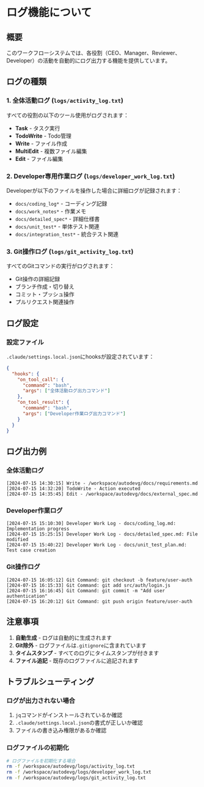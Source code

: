# ログ機能について

## 概要
このワークフローシステムでは、各役割（CEO、Manager、Reviewer、Developer）の活動を自動的にログ出力する機能を提供しています。

## ログの種類

### 1. 全体活動ログ (`logs/activity_log.txt`)
すべての役割の以下のツール使用がログされます：
- **Task** - タスク実行
- **TodoWrite** - Todo管理
- **Write** - ファイル作成
- **MultiEdit** - 複数ファイル編集
- **Edit** - ファイル編集

### 2. Developer専用作業ログ (`logs/developer_work_log.txt`)
Developerが以下のファイルを操作した場合に詳細ログが記録されます：
- `docs/coding_log*` - コーディング記録
- `docs/work_notes*` - 作業メモ
- `docs/detailed_spec*` - 詳細仕様書
- `docs/unit_test*` - 単体テスト関連
- `docs/integration_test*` - 統合テスト関連

### 3. Git操作ログ (`logs/git_activity_log.txt`)
すべてのGitコマンドの実行がログされます：
- Git操作の詳細記録
- ブランチ作成・切り替え
- コミット・プッシュ操作
- プルリクエスト関連操作

## ログ設定

### 設定ファイル
`.claude/settings.local.json`にhooksが設定されています：

```json
{
  "hooks": {
    "on_tool_call": {
      "command": "bash",
      "args": ["全体活動ログ出力コマンド"]
    },
    "on_tool_result": {
      "command": "bash",
      "args": ["Developer作業ログ出力コマンド"]
    }
  }
}
```

## ログ出力例

### 全体活動ログ
```
[2024-07-15 14:30:15] Write - /workspace/autodevg/docs/requirements.md
[2024-07-15 14:32:20] TodoWrite - Action executed
[2024-07-15 14:35:45] Edit - /workspace/autodevg/docs/external_spec.md
```

### Developer作業ログ
```
[2024-07-15 15:10:30] Developer Work Log - docs/coding_log.md: Implementation progress
[2024-07-15 15:25:15] Developer Work Log - docs/detailed_spec.md: File modified
[2024-07-15 15:40:22] Developer Work Log - docs/unit_test_plan.md: Test case creation
```

### Git操作ログ
```
[2024-07-15 16:05:12] Git Command: git checkout -b feature/user-auth
[2024-07-15 16:15:33] Git Command: git add src/auth/login.js
[2024-07-15 16:16:45] Git Command: git commit -m "Add user authentication"
[2024-07-15 16:20:12] Git Command: git push origin feature/user-auth
```

## 注意事項

1. **自動生成** - ログは自動的に生成されます
2. **Git除外** - ログファイルは`.gitignore`に含まれています
3. **タイムスタンプ** - すべてのログにタイムスタンプが付きます
4. **ファイル追記** - 既存のログファイルに追記されます

## トラブルシューティング

### ログが出力されない場合
1. `jq`コマンドがインストールされているか確認
2. `.claude/settings.local.json`の書式が正しいか確認
3. ファイルの書き込み権限があるか確認

### ログファイルの初期化
```bash
# ログファイルを初期化する場合
rm -f /workspace/autodevg/logs/activity_log.txt
rm -f /workspace/autodevg/logs/developer_work_log.txt
rm -f /workspace/autodevg/logs/git_activity_log.txt
```